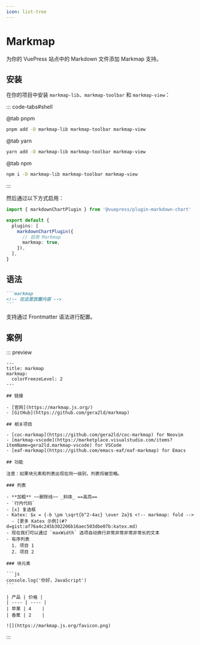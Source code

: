 ```yaml
---
icon: list-tree
---
```


# Markmap

为你的 VuePress 站点中的 Markdown 文件添加 Markmap 支持。

<!-- more -->

## 安装

在你的项目中安装 `markmap-lib`、`markmap-toolbar` 和 `markmap-view`：

::: code-tabs#shell

@tab pnpm

```bash
pnpm add -D markmap-lib markmap-toolbar markmap-view
```

@tab yarn

```bash
yarn add -D markmap-lib markmap-toolbar markmap-view
```

@tab npm

```bash
npm i -D markmap-lib markmap-toolbar markmap-view
```

:::

然后通过以下方式启用：

```ts {7} title=".vuepress/config.ts"
import { markdownChartPlugin } from '@vuepress/plugin-markdown-chart'

export default {
  plugins: [
    markdownChartPlugin({
      // 启用 Markmap
      markmap: true,
    }),
  ],
}
```

<!-- #region after -->

## 语法

````md
```markmap
<!-- 在这里放置内容 -->
```
````

支持通过 Frontmatter 语法进行配置。

## 案例

::: preview

````markmap
---
title: markmap
markmap:
  colorFreezeLevel: 2
---

## 链接

- [官网](https://markmap.js.org/)
- [GitHub](https://github.com/gera2ld/markmap)

## 相关项目

- [coc-markmap](https://github.com/gera2ld/coc-markmap) for Neovim
- [markmap-vscode](https://marketplace.visualstudio.com/items?itemName=gera2ld.markmap-vscode) for VSCode
- [eaf-markmap](https://github.com/emacs-eaf/eaf-markmap) for Emacs

## 功能

注意：如果块元素和列表出现在同一级别，列表将被忽略。

### 列表

- **加粗** ~~删除线~~ _斜体_ ==高亮==
- `行内代码`
- [x] 复选框
- Katex: $x = {-b \pm \sqrt{b^2-4ac} \over 2a}$ <!-- markmap: fold -->
  - [更多 Katex 示例](#?d=gist:af76a4c245b302206b16aec503dbe07b:katex.md)
- 现在我们可以通过 `maxWidth` 选项自动换行非常非常非常非常长的文本
- 有序列表
  1. 项目 1
  2. 项目 2

### 块元素

```js
console.log('你好，JavaScript')
```

| 产品 | 价格 |
| ---- | ---- |
| 苹果 | 4    |
| 香蕉 | 2    |

![](https://markmap.js.org/favicon.png)
````

:::
